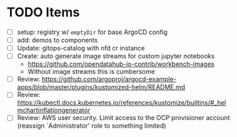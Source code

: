 # TODO Items

- [ ] setup: registry w/ `emptyDir` for base ArgoCD config
- [ ] add: demos to components
- [ ] Update: gitops-catalog with nfd cr instance
- [ ] Create: auto generate image streams for custom jupyter notebooks
  - https://github.com/opendatahub-io-contrib/workbench-images
  - Without image streams this is cumbersome
- [ ] Review: https://github.com/argoproj/argocd-example-apps/blob/master/plugins/kustomized-helm/README.md
- [ ] Review: https://kubectl.docs.kubernetes.io/references/kustomize/builtins/#_helmchartinflationgenerator
- [ ] Review: AWS user security. Limit access to the OCP provisioner account (reassign `Administrator' role to something limited)
